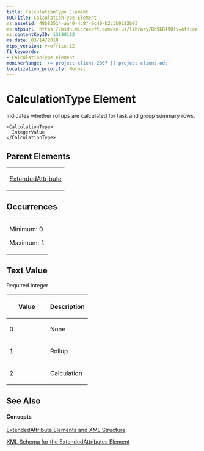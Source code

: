 ```yaml
---
title: CalculationType Element
TOCTitle: CalculationType Element
ms:assetid: 48b83514-aa40-4c8f-9c40-b2c3b0222b93
ms:mtpsurl: https://msdn.microsoft.com/en-us/library/Bb968490(v=office.12)
ms:contentKeyID: 13188182
ms.date: 03/14/2018
mtps_version: v=office.12
f1_keywords:
- CalculationType element
monikerRange: '>= project-client-2007 || project-client-odc'
localization_priority: Normal
---
```


# CalculationType Element




Indicates whether rollups are calculated for task and group summary rows.

    <CalculationType>
      IntegerValue
    </CalculationType>

## Parent Elements

<table>
<colgroup>
<col style="width: 100%" />
</colgroup>
<tbody>
<tr class="odd">
<td><p><a href="extendedattribute-element.md">ExtendedAttribute</a></p></td>
</tr>
</tbody>
</table>

## Occurrences

<table>
<colgroup>
<col style="width: 100%" />
</colgroup>
<tbody>
<tr class="odd">
<td><p>Minimum: 0</p>
<p>Maximum: 1</p></td>
</tr>
</tbody>
</table>

## Text Value

Required Integer

<table>
<colgroup>
<col style="width: 50%" />
<col style="width: 50%" />
</colgroup>
<thead>
<tr class="header">
<th><p>Value</p></th>
<th><p>Description</p></th>
</tr>
</thead>
<tbody>
<tr class="odd">
<td><p>0</p></td>
<td><p>None</p></td>
</tr>
<tr class="even">
<td><p>1</p></td>
<td><p>Rollup</p></td>
</tr>
<tr class="odd">
<td><p>2</p></td>
<td><p>Calculation</p></td>
</tr>
</tbody>
</table>

## See Also

#### Concepts

[ExtendedAttribute Elements and XML Structure](extendedattribute-elements-and-xml-structure.md)

[XML Schema for the ExtendedAttributes Element](xml-schema-for-the-extendedattributes-element.md)

